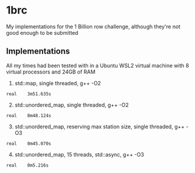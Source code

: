 # 1brc
My implementations for the 1 Billion row challenge, although they're not good enough to be submitted

## Implementations
All my times had been tested with in a Ubuntu WSL2 virtual machine with 8 virtual processors and 24GB of RAM

1. std::map, single threaded, g++ -O2
```console
real    3m51.635s
```

2. std::unordered_map, single threaded, g++ -O2
```console
real    0m48.124s
```

3. std::unordered_map, reserving max station size, single threaded, g++ -O3
```console
real    0m45.070s
```

4. std::unordered_map, 15 threads, std::async, g++ -O3
```console
real    0m5.216s
```